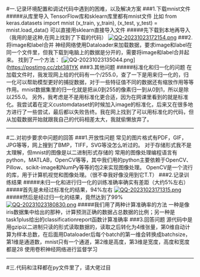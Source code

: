 #一.记录环境配置和调试代码中遇到的困难，以及解决方案
###1.下载mnist文件
#####从库里导入
TensorFlow库和sklearn库里都有mnist文件
比如
from keras.datasets import mnist
(x_train, y_train), (x_test, y_test) = mnist.load_data()
可以直接用sklearn直接导入文件
#####先下载到本地再导入（我用的是这种,在网上找到了下载的代码）
[![QQ-20231023172154.png](https://i.postimg.cc/28LQtxLf/QQ-20231023172154.png)](https://postimg.cc/Xp3BGdg2)
###2.将image和label合并
神经网络使用Dataloader来加载数据，要求image和label在同一个文件里，但我下载到电脑上的数据是分开的，需要将image和label合并起来。
找到了一个方法：
[![QQ-20231023135044.png](https://i.postimg.cc/0jxSG8tW/QQ-20231023135044.png)](https://postimg.cc/zbt381YK
###3.其他问题
#####标准化和归一化的问题
在加载文件时，我发现网上给的代码有一个/255.0，查了一下是用来归一化的，归一化可以帮助模型更好的捕捉数据，对于一些特征值不同的数据还有缩放作用等等作用。mnist数据集里的归一化就是把从0到255的像素归一到从0到1，所以是除以255.0。
另外，我考虑是不是用标准化更合适，因为在网课里看到的就是标准化。我尝试着在定义customdataset的时候加入image的标准化，后来又在很多地方进行了一些尝试，最后都以失败告终。我在网上找到了可以用标准化的代码，但从加载数据开始就跟我自己的代码相差太大，我就偷懒放弃了。
_ _ _
#二.对初步要求中问题的回答
###1.开放性问题
常见的图片格式有PDF，GIF，JPG等等，网上搜到了BMP，TIFF，SVG等没怎么听过的。
对于存储形式我不是太理解，但mnist的图像是以二进制形式存储的
常用的图像处理编程语言有python，MATLAB，OpenCV等等，其中我们用的python主要依赖于OpenCV、Pillow、scikit-image和NumPy等等的包2来实现图像处理。
OpenCV是一个流行的库，用于计算机视觉和图像处理。（很不幸我好像没用到它T.T）
###2.记录训练结果
#####未归一化和进行归一化的训练准确率确实有差距（大约5%左右）
#####首先是未经过标准化的结果，94%左右
[![QQ-20231023171315.png](https://i.postimg.cc/W3njmKP6/QQ-20231023171315.png)](https://postimg.cc/vgcpb0Tc)
#####然后是经过归一化的结果，竟然达到了99%
[![QQ-20231023180830.png](https://i.postimg.cc/MH2p648y/QQ-20231023180830.png)](https://postimg.cc/xJ52g68C)
#####我们用了两种计算准确率的方法
一种是像iris数据集中给出的那种，计算预测正确的数据占总数据的比例；另一种是task1plus给出的classificationreport函数计算准确率
###3.回答问题
源代码中是用gzip以二进制只读的形式读取数据的，读取之后转化为4维张量，第0维自动计算为样本总数，在后面用Dataloader后每个batch的第一维会转换成batchsize，第1维是通道数，mnist只有一个通道，第2维是高度，第3维是宽度，高度和宽度都是28
使用卷积神经网络进行监督学习
_ _ _

#三.代码和注释都在py文件里了，请大佬过目